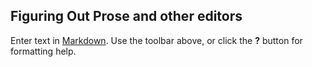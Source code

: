 ## Figuring Out Prose and other editors

Enter text in [Markdown](http://daringfireball.net/projects/markdown/). Use the toolbar above, or click the **?** button for formatting help.
